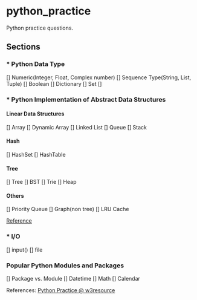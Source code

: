 # python_practice
Python practice questions.


## Sections
### * Python Data Type
  [] Numeric(Integer, Float, Complex number)
  [] Sequence Type(String, List, Tuple)
  [] Boolean
  [] Dictionary
  [] Set
  [] 

### * Python Implementation of Abstract Data Structures
#### Linear Data Structures
  [] Array
  [] Dynamic Array
  [] Linked List
  [] Queue
  [] Stack

#### Hash
  [] HashSet
  [] HashTable

#### Tree
  [] Tree
  [] BST
  [] Trie
  [] Heap

#### Others
  [] Priority Queue
  [] Graph(non tree)
  [] LRU Cache

  [Reference](https://www.interviewcake.com/data-structures-reference) 

### * I/O
  [] input()
  [] file


### Popular Python Modules and Packages
  [] Package vs. Module
  [] Datetime
  [] Math
  [] Calendar



References:
[Python Practice @ w3resource](https://www.w3resource.com/python-exercises/)
